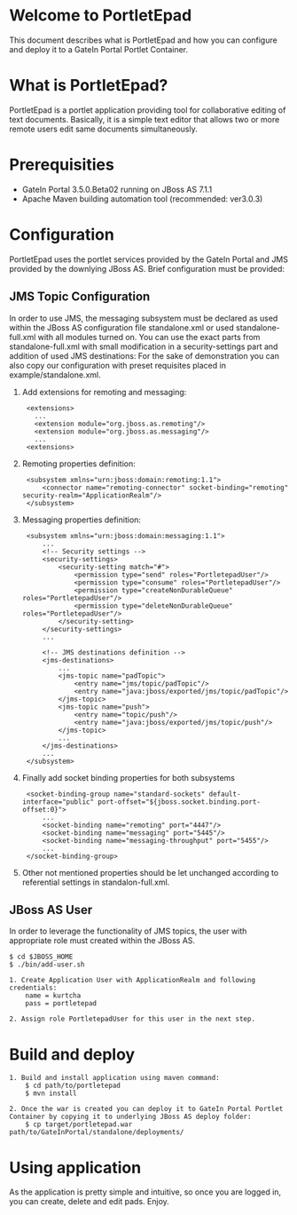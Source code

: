 Welcome to PortletEpad
======================

This document describes what is PortletEpad and how you can configure and deploy it to a GateIn Portal Portlet Container.

What is PortletEpad?
====================

PortletEpad is a portlet application providing tool for collaborative editing of text documents.
Basically, it is a simple text editor that allows two or more remote users edit same documents simultaneously.

Prerequisities
==============

  - GateIn Portal 3.5.0.Beta02 running on JBoss AS 7.1.1
  - Apache Maven building automation tool (recommended: ver3.0.3)

Configuration
=============

PortletEpad uses the portlet services provided by the GateIn Portal and JMS provided by the downlying JBoss AS.
Brief configuration must be provided:

JMS Topic Configuration
-----------------------

In order to use JMS, the messaging subsystem must be declared as used within the JBoss AS configuration file standalone.xml or used standalone-full.xml with all modules turned on.
You can use the exact parts from standalone-full.xml with small modification in a security-settings part and addition of used JMS destinations:
For the sake of demonstration you can also copy our configuration with preset requisites placed in example/standalone.xml.

  1. Add extensions for remoting and messaging:

          <extensions>
            ...
            <extension module="org.jboss.as.remoting"/>
            <extension module="org.jboss.as.messaging"/>
            ...
          <extensions>

  2. Remoting properties definition:

          <subsystem xmlns="urn:jboss:domain:remoting:1.1">
              <connector name="remoting-connector" socket-binding="remoting" security-realm="ApplicationRealm"/>
          </subsystem>

  3. Messaging properties definition:
    
          <subsystem xmlns="urn:jboss:domain:messaging:1.1">
              ...
              <!-- Security settings -->
              <security-settings>
                  <security-setting match="#">
                      <permission type="send" roles="PortletepadUser"/>
                      <permission type="consume" roles="PortletepadUser"/>
                      <permission type="createNonDurableQueue" roles="PortletepadUser"/>
                      <permission type="deleteNonDurableQueue" roles="PortletepadUser"/>
                  </security-setting>
              </security-settings>
              ...

              <!-- JMS destinations definition -->
              <jms-destinations>
                  ...
                  <jms-topic name="padTopic">
                      <entry name="jms/topic/padTopic"/>
                      <entry name="java:jboss/exported/jms/topic/padTopic"/>
                  </jms-topic>
                  <jms-topic name="push">
                      <entry name="topic/push"/>
                      <entry name="java:jboss/exported/jms/topic/push"/>
                  </jms-topic>
                  ...
              </jms-destinations>
              ...
          </subsystem>

  4. Finally add socket binding properties for both subsystems

          <socket-binding-group name="standard-sockets" default-interface="public" port-offset="${jboss.socket.binding.port-offset:0}">
              ...
              <socket-binding name="remoting" port="4447"/>
              <socket-binding name="messaging" port="5445"/>
              <socket-binding name="messaging-throughput" port="5455"/>
              ...
          </socket-binding-group>

  5. Other not mentioned properties should be let unchanged according to referential settings in standalon-full.xml.

JBoss AS User
-------------
  
In order to leverage the functionality of JMS topics, the user with appropriate role must created within the JBoss AS.

    $ cd $JBOSS_HOME
    $ ./bin/add-user.sh
    
    1. Create Application User with ApplicationRealm and following credentials:
        name = kurtcha
        pass = portletepad
  
    2. Assign role PortletepadUser for this user in the next step.

Build and deploy
================

    1. Build and install application using maven command:
        $ cd path/to/portletepad
        $ mvn install

    2. Once the war is created you can deploy it to GateIn Portal Portlet Container by copying it to underlying JBoss AS deploy folder:
        $ cp target/portletepad.war path/to/GateInPortal/standalone/deployments/

Using application
=================

  As the application is pretty simple and intuitive, so once you are logged in, you can create, delete and edit pads. Enjoy.
